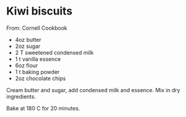# Kiwi biscuits
From: Cornell Cookbook

* 4oz butter
* 2oz sugar
* 2 T sweetened condensed milk
* 1 t vanilla essence
* 6oz flour
* 1 t baking powder
* 2oz chocolate chips

Cream butter and sugar, add condensed milk and essence. Mix in dry ingredients.

Bake at 180 C for 20 minutes.

